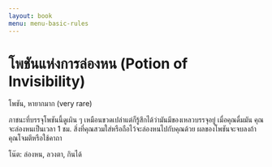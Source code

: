 ```yaml
---
layout: book
menu: menu-basic-rules
---
```

# โพชันแห่งการล่องหน (Potion of Invisibility)

โพชัน, หายากมาก (very rare)

ภาชนะที่บรรจุโพชันนี้ดูเผิน ๆ เหมือนขวดเปล่าแต่ก็รู้สึกได้ว่ามันมีของเหลวบรรจุอยู่ เมื่อคุณดื่มมัน คุณจะล่องหนเป็นเวลา 1 ชม. สิ่งที่คุณสวมใส่หรือถือไว้จะล่องหนไปกับคุณด้วย ผลของโพชันจะจบลงถ้าคุณโจมตีหรือใช้คาถา

โน๊ต: ล่องหน, ลวงตา, กินได้